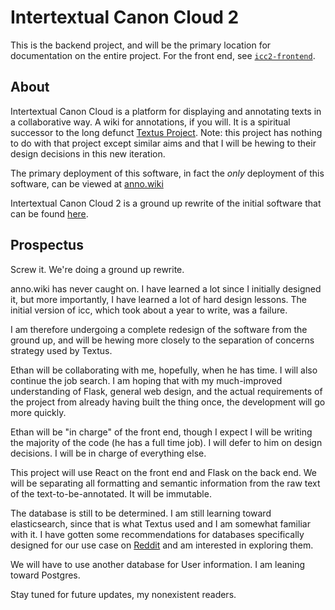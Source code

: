# Intertextual Canon Cloud 2

This is the backend project, and will be the primary location for documentation
on the entire project. For the front end, see [`icc2-frontend`](https://github.com/malan88/icc2-frontend).

## About

Intertextual Canon Cloud is a platform for displaying and annotating texts in a
collaborative way. A wiki for annotations, if you will. It is a spiritual
successor to the long defunct [Textus Project](http://okfnlabs.org/textus/).
Note: this project has nothing to do with that project except similar aims and
that I will be hewing to their design decisions in this new iteration.

The primary deployment of this software, in fact the *only* deployment of this
software, can be viewed at [anno.wiki](https://anno.wiki)

Intertextual Canon Cloud 2 is a ground up rewrite of the initial software that
can be found [here](https://github.com/malan88/icc).

## Prospectus

Screw it. We're doing a ground up rewrite.

anno.wiki has never caught on. I have learned a lot since I initially designed
it, but more importantly, I have learned a lot of hard design lessons. The
initial version of icc, which took about a year to write, was a failure.

I am therefore undergoing a complete redesign of the software from the ground
up, and will be hewing more closely to the separation of concerns strategy used
by Textus.

Ethan will be collaborating with me, hopefully, when he has time. I will also
continue the job search. I am hoping that with my much-improved understanding of
Flask, general web design, and the actual requirements of the project from
already having built the thing once, the development will go more quickly.

Ethan will be "in charge" of the front end, though I expect I will be writing
the majority of the code (he has a full time job). I will defer to him on design
decisions. I will be in charge of everything else.

This project will use React on the front end and Flask on the back end. We will
be separating all formatting and semantic information from the raw text of the
text-to-be-annotated. It will be immutable.

The database is still to be determined. I am still learning toward
elasticsearch, since that is what Textus used and I am somewhat familiar with
it. I have gotten some recommendations for databases specifically designed for
our use case on [Reddit](https://www.reddit.com/r/Database/comments/iuktng/database_recommendation_question/)
and am interested in exploring them.

We will have to use another database for User information. I am leaning toward
Postgres.

Stay tuned for future updates, my nonexistent readers.
